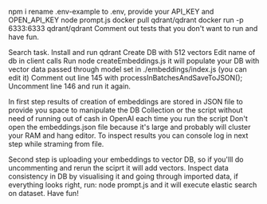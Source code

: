  
 npm i
 rename .env-example to .env, provide your API_KEY and OPEN_API_KEY
 node prompt.js
 docker pull qdrant/qdrant
 docker run -p 6333:6333 qdrant/qdrant
 Comment out tests that you don't want to run and have fun.


 Search task.
 Install and run qdrant
 Create DB with 512 vectors
 Edit name of db in client calls
 Run node createEmbeddings.js it will populate your DB with vector data passed through model set in ./embeddings/index.js (you can edit it)
 Comment out line 145 with processInBatchesAndSaveToJSON();
 Uncomment line 146 and run it again.
 
 In first step results of creation of embeddings are stored in JSON file to provide you space to manipulate the DB Collection or the script without need of running out of cash in OpenAI each time you run the script
 Don't open the embeddings.json file because it's large and probably will cluster your RAM and hang editor.
 To inspect results you can console log in next step while straming from file.
 
 Second step is uploading your embeddings to vector DB, so if you'lll do uncommenting and rerun the sciprt it will add vectors.
 Inspect data consistency in DB by visualising it and going through imported data, if everything looks right, run:
 node prompt.js and it will execute elastic search on dataset.
 Have fun!
